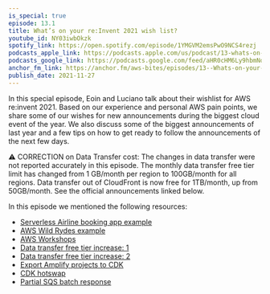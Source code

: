 ```yaml
---
is_special: true
episode: 13.1
title: What’s on your re:Invent 2021 wish list?
youtube_id: NY03iwbOkzk
spotify_link: https://open.spotify.com/episode/1YMGVM2emsPwO9NCS4rezj
podcasts_apple_link: https://podcasts.apple.com/us/podcast/13-whats-on-your-re-invent-2021-wish-list/id1585489017?i=1000543242181
podcasts_google_link: https://podcasts.google.com/feed/aHR0cHM6Ly9hbmNob3IuZm0vcy82YTMzMTJhMC9wb2RjYXN0L3Jzcw/episode/ZGM1ZTBkNWEtMWUwNC00YWRjLTgyN2YtNGZkZjIwZTRjMTk3?sa=X&ved=0CAUQkfYCahcKEwjQ4fnhqPX3AhUAAAAAHQAAAAAQAQ
anchor_fm_link: https://anchor.fm/aws-bites/episodes/13--Whats-on-your-reInvent-2021-wish-list-e1at0s2
publish_date: 2021-11-27
---
```



In this special episode, Eoin and Luciano talk about their wishlist for AWS re:invent 2021. Based on our experience and personal AWS pain points, we share some of our wishes for new announcements during the biggest cloud event of the year. We also discuss some of the biggest announcements of last year and a few tips on how to get ready to follow the announcements of the next few days.

⚠ CORRECTION on Data Transfer cost: The changes in data transfer were not reported accurately in this episode. The monthly data transfer free tier limit has changed from 1 GB/month per region to 100GB/month for all regions. Data transfer out of CloudFront is now free for 1TB/month, up from 50GB/month. See the official announcements linked below.

In this episode we mentioned the following resources:

  - [Serverless Airline booking app example](https://github.com/aws-samples/aws-serverless-airline-booking) 
  - [AWS Wild Rydes example](http://www.wildrydes.com/)
  - [AWS Workshops](https://workshops.aws/)
  - [Data transfer free tier increase:  1](https://aws.amazon.com/blogs/aws/aws-free-tier-data-transfer-expansion-100-gb-from-regions-and-1-tb-from-amazon-cloudfront-per-month/)
  - [Data transfer free tier increase: 2](https://aws.amazon.com/about-aws/whats-new/2021/11/aws-price-reduction-data-transfers-internet/) 
  - [Export Amplify projects to CDK](https://aws.amazon.com/about-aws/whats-new/2021/11/aws-amplify-export-amplify-backends-cdk-stacks-integrate-cdk-based-pipelines/)
  - [CDK hotswap](https://aws.amazon.com/about-aws/whats-new/2021/11/aws-cdk-new-releases-api-apprunner-hotswap-amazon-ecs-step-functions/)
  - [Partial SQS batch response](https://aws.amazon.com/about-aws/whats-new/2021/11/aws-lambda-partial-batch-response-sqs-event-source/)
    